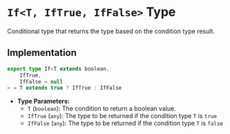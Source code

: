 # **`If<T, IfTrue, IfFalse>` Type**

Conditional type that returns the type based on the condition type result.

## Implementation
```ts
export type If<T extends boolean,
    IfTrue,
    IfFalse = null
> = T extends true ? IfTrue : IfFalse
```

- **Type Parameters:**
  - `T` (`boolean`): The condition to return a boolean value.
  - `IfTrue` (`any`): The type to be returned if the condition type `T` is `true`
  - `IfFalse` (`any`): The type to be returned if the condition type `T` is `false`

